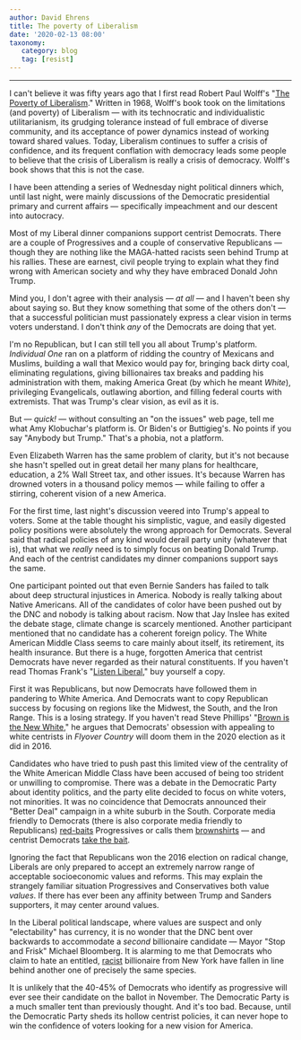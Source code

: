 ```yaml
---
author: David Ehrens
title: The poverty of Liberalism
date: '2020-02-13 08:00'
taxonomy:
   category: blog
   tag: [resist]
---
```

---
I can't believe it was fifty years ago that I first read Robert Paul Wolff's "[The Poverty of Liberalism](https://www.goodreads.com/book/show/1056292.The_Poverty_of_Liberalism)." Written in 1968, Wolff's book took on the limitations (and poverty) of Liberalism — with its technocratic and individualistic utilitarianism, its grudging tolerance instead of full embrace of diverse community, and its acceptance of power dynamics instead of working toward shared values. Today, Liberalism continues to suffer a crisis of confidence, and its frequent conflation with democracy leads some people to believe that the crisis of Liberalism is really a crisis of democracy. Wolff's book shows that this is not the case.

I have been attending a series of Wednesday night political dinners which, until last night, were mainly discussions of the Democratic presidential primary and current affairs — specifically impeachment and our descent into autocracy.

Most of my Liberal dinner companions support centrist Democrats. There are a couple of Progressives and a couple of conservative Republicans — though they are nothing like the MAGA-hatted racists seen behind Trump at his rallies. These are earnest, civil people trying to explain what they find wrong with American society and why they have embraced Donald John Trump.

Mind you, I don't agree with their analysis — *at all* — and I haven't been shy about saying so. But they know something that some of the others don't — that a successful politician must passionately express a clear vision in terms voters understand. I don't think *any* of the Democrats are doing that yet.

I'm no Republican, but I can still tell you all about Trump's platform. *Individual One* ran on a platform of ridding the country of Mexicans and Muslims, building a wall that Mexico would pay for, bringing back dirty coal, eliminating regulations, giving billionaires tax breaks and padding his administration with them, making America Great (by which he meant *White*), privileging Evangelicals, outlawing abortion, and filling federal courts with extremists. That was Trump's clear vision, as evil as it is.

But — *quick!* — without consulting an "on the issues" web page, tell me what Amy Klobuchar's platform is. Or Biden's or Buttigieg's. No points if you say "Anybody but Trump." That's a phobia, not a platform.

Even Elizabeth Warren has the same problem of clarity, but it's not because she hasn't spelled out in great detail her many plans for healthcare, education, a 2% Wall Street tax, and other issues. It's because Warren has drowned voters in a thousand policy memos — while failing to offer a stirring, coherent vision of a new America.

For the first time, last night's discussion veered into Trump's appeal to voters. Some at the table thought his simplistic, vague, and easily digested policy positions were absolutely the wrong approach for Democrats. Several said that radical policies of any kind would derail party unity (whatever that is), that what we *really* need is to simply focus on beating Donald Trump. And each of the centrist candidates my dinner companions support says the same.

One participant pointed out that even Bernie Sanders has failed to talk about deep structural injustices in America. Nobody is really talking about Native Americans. All of the candidates of color have been pushed out by the DNC and nobody is talking about racism. Now that Jay Inslee has exited the debate stage, climate change is scarcely mentioned. Another participant mentioned that no candidate has a coherent foreign policy. The White American Middle Class seems to care mainly about itself, its retirement, its health insurance. But there is a huge, forgotten America that centrist Democrats have never regarded as their natural constituents. If you haven't read Thomas Frank's "[Listen Liberal](https://www.goodreads.com/book/show/25666062-listen-liberal)," buy yourself a copy.

First it was Republicans, but now Democrats have followed them in pandering to White America. And Democrats want to copy Republican success by focusing on regions like the Midwest, the South, and the Iron Range. This is a losing strategy. If you haven't read Steve Phillips' "[Brown is the New White](https://www.goodreads.com/book/show/25159295-brown-is-the-new-white)," he argues that Democrats' obsession with appealing to white centrists in *Flyover Country* will doom them in the 2020 election as it did in 2016.

Candidates who have tried to push past this limited view of the centrality of the White American Middle Class have been accused of being too strident or unwilling to compromise. There was a debate in the Democratic Party about identity politics, and the party elite decided to focus on white voters, not minorities. It was no coincidence that Democrats announced their "Better Deal" campaign in a white suburb in the South. Corporate media friendly to Democrats (there is also corporate media friendly to Republicans) [red-baits](https://www.commondreams.org/news/2020/02/08/chris-matthews-slammed-spreading-misinformation-about-sanders-democratic-socialist) Progressives or calls them [brownshirts](https://www.realclearpolitics.com/video/2020/02/10/chuck_todd_cites_quote_calling_sanders_supporters_digital_brownshirt_brigade.html) — and centrist Democrats [take the bait](https://www.breitbart.com/2020-election/2020/02/07/amy-klobuchar-lone-democrat-to-raise-hand-when-asked-about-concerns-on-socialism/).

Ignoring the fact that Republicans won the 2016 election on radical change, Liberals are only prepared to accept an extremely narrow range of acceptable socioeconomic values and reforms. This may explain the strangely familiar situation Progressives and Conservatives both value *values*. If there has ever been any affinity between Trump and Sanders supporters, it may center around values.

In the Liberal political landscape, where values are suspect and only "electability" has currency, it is no wonder that the DNC bent over backwards to accommodate a *second* billionaire candidate — Mayor "Stop and Frisk" Michael Bloomberg. It is alarming to me that Democrats who claim to hate an entitled, [racist](https://thehill.com/homenews/campaign/482879-former-hud-secretary-criticizes-bloomberg-on-housing-policy) billionaire from New York have fallen in line behind another one of precisely the same species.

It is unlikely that the 40-45% of Democrats who identify as progressive will ever see their candidate on the ballot in November. The Democratic Party is a much smaller tent than previously thought. And it's too bad. Because, until the Democratic Party sheds its hollow centrist policies, it can never hope to win the confidence of voters looking for a new vision for America.

